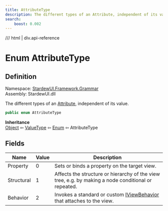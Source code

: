 ```yaml
---
title: AttributeType
description: The different types of an Attribute, independent of its value.
search:
    boost: 0.002
---
```


<link rel="stylesheet" href="/StardewUI/stylesheets/reference.css" />

/// html | div.api-reference

# Enum AttributeType

## Definition

<div class="api-definition" markdown>

Namespace: [StardewUI.Framework.Grammar](index.md)  
Assembly: StardewUI.dll  

</div>

The different types of an [Attribute](attribute.md), independent of its value.

```cs
public enum AttributeType
```

**Inheritance**  
[Object](https://learn.microsoft.com/en-us/dotnet/api/system.object) ⇦ [ValueType](https://learn.microsoft.com/en-us/dotnet/api/system.valuetype) ⇦ [Enum](https://learn.microsoft.com/en-us/dotnet/api/system.enum) ⇦ AttributeType

## Fields

 | Name | Value | Description |
| --- | --- | --- |
| <a id="property">Property</a> | 0 | Sets or binds a property on the target view. | 
| <a id="structural">Structural</a> | 1 | Affects the structure or hierarchy of the view tree, e.g. by making a node conditional or repeated. | 
| <a id="behavior">Behavior</a> | 2 | Invokes a standard or custom [IViewBehavior](../behaviors/iviewbehavior.md) that attaches to the view. | 

